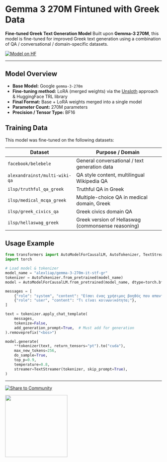 # Gemma 3 270M Fintuned with Greek Data

**Fine-tuned Greek Text Generation Model**
Built upon **Gemma-3 270M**, this model is fine-tuned for improved Greek text generation using a combination of QA / conversational / domain-specific datasets.

[![Model on HF](https://huggingface.co/datasets/huggingface/badges/resolve/main/model-on-hf-sm.svg)](https://huggingface.co/alexliap/gemma-3-270m-it-stf-gr)

---

## Model Overview

- **Base Model:** Google `gemma-3-270m`
- **Fine-tuning method:** LoRA (merged weights) via the [Unsloth](https://github.com/unsloth) approach & HuggingFace TRL library
- **Final Format:** Base + LoRA weights merged into a single model
- **Parameter Count:** 270M parameters
- **Precision / Tensor Type:** BF16

## Training Data

This model was fine-tuned on the following datasets:

| Dataset | Purpose / Domain |
|---|---|
| `facebook/belebele` | General conversational / text generation data |
| `alexandrainst/multi-wiki-qa` | QA style content, multilingual Wikipedia QA |
| `ilsp/truthful_qa_greek` | Truthful QA in Greek |
| `ilsp/medical_mcqa_greek` | Multiple-choice QA in medical domain, Greek |
| `ilsp/greek_civics_qa` | Greek civics domain QA |
| `ilsp/hellaswag_greek` | Greek version of Hellaswag (commonsense reasoning) |

## Usage Example

```python
from transformers import AutoModelForCausalLM, AutoTokenizer, TextStreamer
import torch

# Load model & tokenizer
model_name = "alexliap/gemma-3-270m-it-stf-gr"
tokenizer = AutoTokenizer.from_pretrained(model_name)
model = AutoModelForCausalLM.from_pretrained(model_name, dtype=torch.bfloat16, device_map="cuda")

messages = [
    {"role": "system", "content": "Είσαι ένας χρήσιμος βοηθός που απαντά ερωτήσεις."},
    {"role": "user", "content": "Τι είναι κοινωνικότητα;"},
]

text = tokenizer.apply_chat_template(
    messages,
    tokenize=False,
    add_generation_prompt=True,  # Must add for generation
).removeprefix("<bos>")

model.generate(
    **tokenizer(text, return_tensors="pt").to("cuda"),
    max_new_tokens=256,
    do_sample=True,
    top_p=0.9,
    temperature=0.8,
    streamer=TextStreamer(tokenizer, skip_prompt=True),
)
```

---

[![Share to Community](https://huggingface.co/datasets/huggingface/badges/resolve/main/powered-by-huggingface-light.svg)](https://huggingface.co)

[<img src="https://raw.githubusercontent.com/unslothai/unsloth/main/images/unsloth%20made%20with%20love.png" width="200"/>](https://github.com/unslothai/unsloth)
